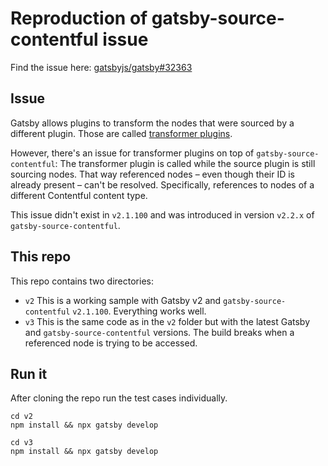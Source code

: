 # Reproduction of gatsby-source-contentful issue

Find the issue here: [gatsbyjs/gatsby#32363](https://github.com/gatsbyjs/gatsby/issues/32363)

## Issue

Gatsby allows plugins to transform the nodes that were sourced by a different plugin. Those are called [transformer plugins](https://www.gatsbyjs.com/docs/tutorial/part-six/#gatsby-skip-here).

However, there's an issue for transformer plugins on top of `gatsby-source-contentful`: The transformer plugin is called while the source plugin is still sourcing nodes. That way referenced nodes – even though their ID is already present – can't be resolved. Specifically, references to nodes of a different Contentful content type.

This issue didn't exist in `v2.1.100` and was introduced in version `v2.2.x` of `gatsby-source-contentful`.

## This repo

This repo contains two directories:

- `v2` This is a working sample with Gatsby v2 and `gatsby-source-contentful` `v2.1.100`. Everything works well.
- `v3` This is the same code as in the `v2` folder but with the latest Gatsby and `gatsby-source-contentful` versions. The build breaks when a referenced node is trying to be accessed.

## Run it

After cloning the repo run the test cases individually.

```bs
cd v2
npm install && npx gatsby develop
```

```bs
cd v3
npm install && npx gatsby develop
```
